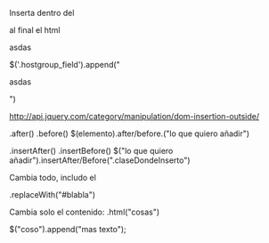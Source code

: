 
Inserta dentro del <div class='hostgroup_field'> al final el html <p>asdas</p>
$('.hostgroup_field').append("<p>asdas</p>")


http://api.jquery.com/category/manipulation/dom-insertion-outside/

.after()
.before()
$(elemento).after/before.("lo que quiero añadir")

.insertAfter()
.insertBefore()
$("lo que quiero añadir").insertAfter/Before(".claseDondeInserto")


Cambia todo, includo el <div id="blabla">
.replaceWith("#blabla")

Cambia solo el contenido:
.html("cosas")


$("coso").append("mas texto");
